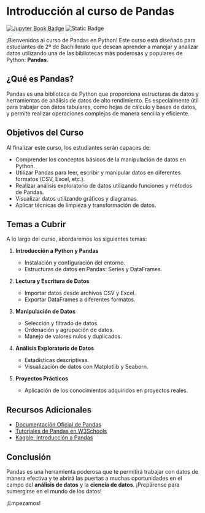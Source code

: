 # Introducción al curso de Pandas

[![Jupyter Book Badge](https://jupyterbook.org/badge.svg)](<YOUR URL HERE>) 
![Static Badge](https://img.shields.io/badge/Elaborado%20por-Alberto%20Dur%C3%A1n%20P%C3%A9rez-blue)

¡Bienvenidos al curso de Pandas en Python! Este curso está diseñado para estudiantes de 2º de Bachillerato que desean aprender a manejar y analizar datos utilizando una de las bibliotecas más poderosas y populares de Python: **Pandas**.

## ¿Qué es Pandas?

Pandas es una biblioteca de Python que proporciona estructuras de datos y herramientas de análisis de datos de alto rendimiento. Es especialmente útil para trabajar con datos tabulares, como hojas de cálculo y bases de datos, y permite realizar operaciones complejas de manera sencilla y eficiente.

## Objetivos del Curso

Al finalizar este curso, los estudiantes serán capaces de:

- Comprender los conceptos básicos de la manipulación de datos en Python.
- Utilizar Pandas para leer, escribir y manipular datos en diferentes formatos (CSV, Excel, etc.).
- Realizar análisis exploratorio de datos utilizando funciones y métodos de Pandas.
- Visualizar datos utilizando gráficos y diagramas.
- Aplicar técnicas de limpieza y transformación de datos.

## Temas a Cubrir

A lo largo del curso, abordaremos los siguientes temas:

1. **Introducción a Python y Pandas**

   - Instalación y configuración del entorno.
   - Estructuras de datos en Pandas: Series y DataFrames.

2. **Lectura y Escritura de Datos**

   - Importar datos desde archivos CSV y Excel.
   - Exportar DataFrames a diferentes formatos.

3. **Manipulación de Datos**

   - Selección y filtrado de datos.
   - Ordenación y agrupación de datos.
   - Manejo de valores nulos y duplicados.

4. **Análisis Exploratorio de Datos**

   - Estadísticas descriptivas.
   - Visualización de datos con Matplotlib y Seaborn.

5. **Proyectos Prácticos**

   - Aplicación de los conocimientos adquiridos en proyectos reales.

## Recursos Adicionales

- [Documentación Oficial de Pandas](https://pandas.pydata.org/pandas-docs/stable/)
- [Tutoriales de Pandas en W3Schools](https://www.w3schools.com/python/pandas/default.asp)
- [Kaggle: Introducción a Pandas](https://www.kaggle.com/learn/pandas)

## Conclusión

Pandas es una herramienta poderosa que te permitirá trabajar con datos de manera efectiva y te abrirá las puertas a muchas oportunidades en el campo del **análisis de datos** y la **ciencia de datos**. ¡Prepárense para sumergirse en el mundo de los datos!

¡Empezamos!

```{tableofcontents}

```
